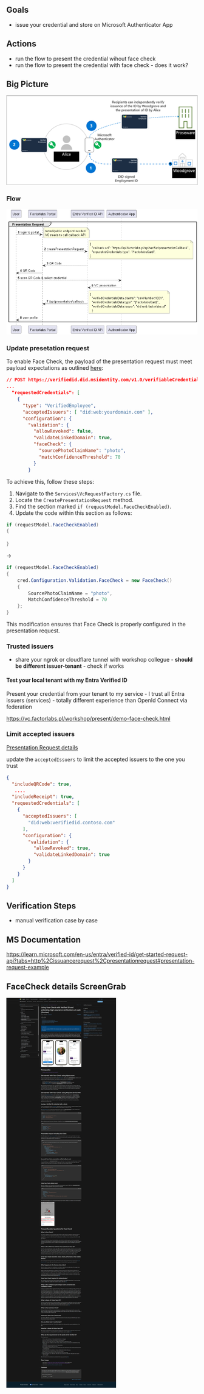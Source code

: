## Goals
- issue your credential and store on Microsoft Authenticator App

## Actions
- run the flow to present the credential wihout face check
- run the flow to present the credential with face check - does it work?

## Big Picture
![Flow](flow.png)

### Flow
![Flow](flow-technical.png)

### Update presetation request
To enable Face Check, the payload of the presentation request must meet payload expectations as outlined [here](https://learn.microsoft.com/en-us/entra/verified-id/using-facecheck#presentation-request-including-face-check):

```json
// POST https://verifiedid.did.msidentity.com/v1.0/verifiableCredentials/createPresentationRequest
...
  "requestedCredentials": [
    {
      "type": "VerifiedEmployee",
      "acceptedIssuers": [ "did:web:yourdomain.com" ],
      "configuration": {
        "validation": {
          "allowRevoked": false,
          "validateLinkedDomain": true,
          "faceCheck": {
            "sourcePhotoClaimName": "photo",
            "matchConfidenceThreshold": 70
          }
        }
```
To achieve this, follow these steps:

1. Navigate to the `Services\VcRequestFactory.cs` file.
2. Locate the `CreatePresentationRequest` method.
3. Find the section marked `if (requestModel.FaceCheckEnabled)`.
4. Update the code within this section as follows:

```csharp
if (requestModel.FaceCheckEnabled)
{
    
}
```
->
```csharp
if (requestModel.FaceCheckEnabled)
{
    cred.Configuration.Validation.FaceCheck = new FaceCheck()
    {
        SourcePhotoClaimName = "photo",
        MatchConfidenceThreshold = 70
    };
}
```
This modification ensures that Face Check is properly configured in the presentation request.

### Trusted issuers
- share your ngrok or cloudflare tunnel with workshop collegue - **should be different issuer-tenant** - check if works

#### Test your local tenant with my Entra Verified ID
Present your credential from your tenant to my service - I trust all Entra issuers (services) - totally different experience than OpenId Connect via federation

https://vc.factorlabs.pl/workshop/present/demo-face-check.html

### Limit accepted issuers
[Presentation Request details](https://learn.microsoft.com/en-us/entra/verified-id/get-started-request-api?tabs=http%2Cissuancerequest%2Cpresentationrequest#presentation-request-example)

update the `acceptedIssuers` to limit the accepted issuers to the one you trust
```json
{
  "includeQRCode": true,
   ....
  "includeReceipt": true,
  "requestedCredentials": [
    {
      "acceptedIssuers": [
        "did:web:verifiedid.contoso.com"
      ],
      "configuration": {
        "validation": {
          "allowRevoked": true,
          "validateLinkedDomain": true
        }
      }
    }
  ]
}
```

## Verification Steps
- manual verification case by case

## MS Documentation
https://learn.microsoft.com/en-us/entra/verified-id/get-started-request-api?tabs=http%2Cissuancerequest%2Cpresentationrequest#presentation-request-example

## FaceCheck details ScreenGrab
![screen](screencapture-learn-microsoft-en-us-entra-verified-id-using-facecheck-2024-04-09-16_12_32.png)

